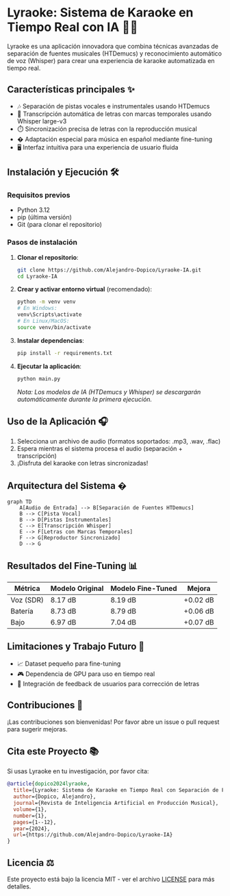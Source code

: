 
# Lyraoke: Sistema de Karaoke en Tiempo Real con IA 🎤🤖

Lyraoke es una aplicación innovadora que combina técnicas avanzadas de separación de fuentes musicales (HTDemucs) y reconocimiento automático de voz (Whisper) para crear una experiencia de karaoke automatizada en tiempo real.

## Características principales ✨

- 🎶 Separación de pistas vocales e instrumentales usando HTDemucs
- 📝 Transcripción automática de letras con marcas temporales usando Whisper large-v3
- ⏱️ Sincronización precisa de letras con la reproducción musical
- � Adaptación especial para música en español mediante fine-tuning
- 🖥️ Interfaz intuitiva para una experiencia de usuario fluida

## Instalación y Ejecución 🛠️

### Requisitos previos
- Python 3.12
- pip (última versión)
- Git (para clonar el repositorio)

### Pasos de instalación

1. **Clonar el repositorio**:
   ```bash
   git clone https://github.com/Alejandro-Dopico/Lyraoke-IA.git
   cd Lyraoke-IA
   ```

2. **Crear y activar entorno virtual** (recomendado):
   ```bash
   python -m venv venv
   # En Windows:
   venv\Scripts\activate
   # En Linux/MacOS:
   source venv/bin/activate
   ```

3. **Instalar dependencias**:
   ```bash
   pip install -r requirements.txt
   ```

4. **Ejecutar la aplicación**:
   ```bash
   python main.py
   ```
   *Nota: Los modelos de IA (HTDemucs y Whisper) se descargarán automáticamente durante la primera ejecución.*

## Uso de la Aplicación 🎧

1. Selecciona un archivo de audio (formatos soportados: .mp3, .wav, .flac)
2. Espera mientras el sistema procesa el audio (separación + transcripción)
3. ¡Disfruta del karaoke con letras sincronizadas!

## Arquitectura del Sistema �

```mermaid
graph TD
    A[Audio de Entrada] --> B[Separación de Fuentes HTDemucs]
    B --> C[Pista Vocal]
    B --> D[Pistas Instrumentales]
    C --> E[Transcripción Whisper]
    E --> F[Letras con Marcas Temporales]
    F --> G[Reproductor Sincronizado]
    D --> G
```

## Resultados del Fine-Tuning 📊

| Métrica       | Modelo Original | Modelo Fine-Tuned | Mejora |
|--------------|----------------|----------------|-------|
| Voz (SDR)    | 8.17 dB        | 8.19 dB        | +0.02 dB |
| Batería      | 8.73 dB        | 8.79 dB        | +0.06 dB |
| Bajo         | 6.97 dB        | 7.04 dB        | +0.07 dB |

## Limitaciones y Trabajo Futuro 🔮

- 📈 Dataset pequeño para fine-tuning
- 🎮 Dependencia de GPU para uso en tiempo real
- 🔄 Integración de feedback de usuarios para corrección de letras

## Contribuciones 🤝

¡Las contribuciones son bienvenidas! Por favor abre un issue o pull request para sugerir mejoras.

## Cita este Proyecto 📚

Si usas Lyraoke en tu investigación, por favor cita:

```bibtex
@article{dopico2024lyraoke,
  title={Lyraoke: Sistema de Karaoke en Tiempo Real con Separación de Fuentes y Transcripción de Letras mediante IA},
  author={Dopico, Alejandro},
  journal={Revista de Inteligencia Artificial en Producción Musical},
  volume={1},
  number={1},
  pages={1--12},
  year={2024},
  url={https://github.com/Alejandro-Dopico/Lyraoke-IA}
}
```

## Licencia ⚖️

Este proyecto está bajo la licencia MIT - ver el archivo [LICENSE](LICENSE) para más detalles.
```